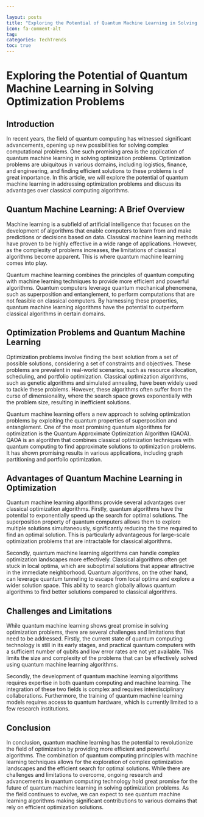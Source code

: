```yaml
---

layout: posts
title: "Exploring the Potential of Quantum Machine Learning in Solving Optimization Problems"
icon: fa-comment-alt
tag:      
categories: TechTrends
toc: true
---
```




# Exploring the Potential of Quantum Machine Learning in Solving Optimization Problems

## Introduction

In recent years, the field of quantum computing has witnessed significant advancements, opening up new possibilities for solving complex computational problems. One such promising area is the application of quantum machine learning in solving optimization problems. Optimization problems are ubiquitous in various domains, including logistics, finance, and engineering, and finding efficient solutions to these problems is of great importance. In this article, we will explore the potential of quantum machine learning in addressing optimization problems and discuss its advantages over classical computing algorithms.

## Quantum Machine Learning: A Brief Overview

Machine learning is a subfield of artificial intelligence that focuses on the development of algorithms that enable computers to learn from and make predictions or decisions based on data. Classical machine learning methods have proven to be highly effective in a wide range of applications. However, as the complexity of problems increases, the limitations of classical algorithms become apparent. This is where quantum machine learning comes into play.

Quantum machine learning combines the principles of quantum computing with machine learning techniques to provide more efficient and powerful algorithms. Quantum computers leverage quantum mechanical phenomena, such as superposition and entanglement, to perform computations that are not feasible on classical computers. By harnessing these properties, quantum machine learning algorithms have the potential to outperform classical algorithms in certain domains.

## Optimization Problems and Quantum Machine Learning

Optimization problems involve finding the best solution from a set of possible solutions, considering a set of constraints and objectives. These problems are prevalent in real-world scenarios, such as resource allocation, scheduling, and portfolio optimization. Classical optimization algorithms, such as genetic algorithms and simulated annealing, have been widely used to tackle these problems. However, these algorithms often suffer from the curse of dimensionality, where the search space grows exponentially with the problem size, resulting in inefficient solutions.

Quantum machine learning offers a new approach to solving optimization problems by exploiting the quantum properties of superposition and entanglement. One of the most promising quantum algorithms for optimization is the Quantum Approximate Optimization Algorithm (QAOA). QAOA is an algorithm that combines classical optimization techniques with quantum computing to find approximate solutions to optimization problems. It has shown promising results in various applications, including graph partitioning and portfolio optimization.

## Advantages of Quantum Machine Learning in Optimization

Quantum machine learning algorithms provide several advantages over classical optimization algorithms. Firstly, quantum algorithms have the potential to exponentially speed up the search for optimal solutions. The superposition property of quantum computers allows them to explore multiple solutions simultaneously, significantly reducing the time required to find an optimal solution. This is particularly advantageous for large-scale optimization problems that are intractable for classical algorithms.

Secondly, quantum machine learning algorithms can handle complex optimization landscapes more effectively. Classical algorithms often get stuck in local optima, which are suboptimal solutions that appear attractive in the immediate neighborhood. Quantum algorithms, on the other hand, can leverage quantum tunneling to escape from local optima and explore a wider solution space. This ability to search globally allows quantum algorithms to find better solutions compared to classical algorithms.

## Challenges and Limitations

While quantum machine learning shows great promise in solving optimization problems, there are several challenges and limitations that need to be addressed. Firstly, the current state of quantum computing technology is still in its early stages, and practical quantum computers with a sufficient number of qubits and low error rates are not yet available. This limits the size and complexity of the problems that can be effectively solved using quantum machine learning algorithms.

Secondly, the development of quantum machine learning algorithms requires expertise in both quantum computing and machine learning. The integration of these two fields is complex and requires interdisciplinary collaborations. Furthermore, the training of quantum machine learning models requires access to quantum hardware, which is currently limited to a few research institutions.

## Conclusion

In conclusion, quantum machine learning has the potential to revolutionize the field of optimization by providing more efficient and powerful algorithms. The combination of quantum computing principles with machine learning techniques allows for the exploration of complex optimization landscapes and the efficient search for optimal solutions. While there are challenges and limitations to overcome, ongoing research and advancements in quantum computing technology hold great promise for the future of quantum machine learning in solving optimization problems. As the field continues to evolve, we can expect to see quantum machine learning algorithms making significant contributions to various domains that rely on efficient optimization solutions.
